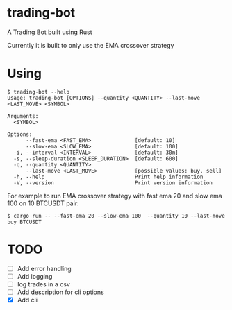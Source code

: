 # trading-bot
A Trading Bot built using Rust

Currently it is built to only use the EMA crossover strategy

# Using

```
$ trading-bot --help
Usage: trading-bot [OPTIONS] --quantity <QUANTITY> --last-move <LAST_MOVE> <SYMBOL>

Arguments:
  <SYMBOL>  

Options:
      --fast-ema <FAST_EMA>              [default: 10]
      --slow-ema <SLOW_EMA>              [default: 100]
  -i, --interval <INTERVAL>              [default: 30m]
  -s, --sleep-duration <SLEEP_DURATION>  [default: 600]
  -q, --quantity <QUANTITY>              
      --last-move <LAST_MOVE>            [possible values: buy, sell]
  -h, --help                             Print help information
  -V, --version                          Print version information
```

For example to run EMA crossover strategy with fast ema 20 and slow ema 100 on 10 BTCUSDT pair: 
```
$ cargo run -- --fast-ema 20 --slow-ema 100  --quantity 10 --last-move buy BTCUSDT
```

# TODO
- [ ] Add error handling
- [ ] Add logging
- [ ] log trades in a csv
- [ ] Add description for cli options
- [x] Add cli
